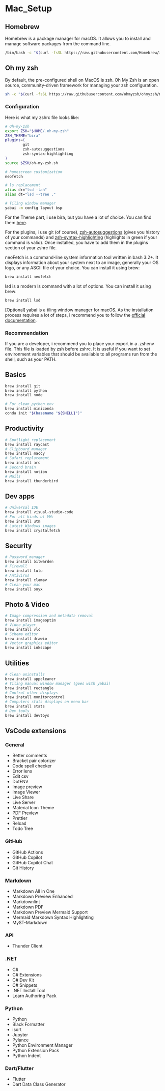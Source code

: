 # Mac_Setup

## Homebrew

Homebrew is a package manager for macOS. It allows you to install and manage software packages from the command line.

```bash
/bin/bash -c "$(curl -fsSL https://raw.githubusercontent.com/Homebrew/install/HEAD/install.sh)"
```

## Oh my zsh

By default, the pre-configured shell on MacOS is zsh. Oh My Zsh is an open source, community-driven framework for managing your zsh configuration.

```bash
sh -c "$(curl -fsSL https://raw.githubusercontent.com/ohmyzsh/ohmyzsh/master/tools/install.sh)"
```

### Configuration

Here is what my zshrc file looks like:

```bash
# Oh-my-zsh
export ZSH="$HOME/.oh-my-zsh"
ZSH_THEME="bira"
plugins=(
        git
        zsh-autosuggestions
        zsh-syntax-highlighting
)
source $ZSH/oh-my-zsh.sh

# homescreen customization
neofetch

# ls replacement
alias dr="lsd -lah"
alias dt="lsd --tree ."

# Tiling window manager
yabai -m config layout bsp
```

For the Theme part, i use bira, but you have a lot of choice. You can find them [here](https://github.com/ohmyzsh/ohmyzsh/wiki/Themes).

For the plugins, i use git (of course), [zsh-autosuggestions](https://github.com/zsh-users/zsh-autosuggestions/blob/master/INSTALL.md#oh-my-zsh) (gives you history of your commands) and [zsh-syntax-highlighting](https://github.com/zsh-users/zsh-syntax-highlighting/blob/master/INSTALL.md#oh-my-zsh) (highlights in green if your command is valid). Once installed, you have to add them in the plugins section of your zshrc file.

neoFetch is a command-line system information tool written in bash 3.2+. It displays information about your system next to an image, generally your OS logo, or any ASCII file of your choice. You can install it using brew:

```bash
brew install neofetch
```

lsd is a modern ls command with a lot of options. You can install it using brew:

```bash
brew install lsd
```

[Optional] yabai is a tiling window manager for macOS. As the installation process requires a lot of steps, i recommend you to follow the [official documentation](https://github.com/koekeishiya/yabai/wiki/Installing-yabai-(latest-release)#updating-to-the-latest-release).

### Recommendation

If you are a developer, i recommend you to place your export in a .zshenv file. This file is loaded by zsh before zshrc. It is useful if you want to set environment variables that should be available to all programs run from the shell, such as your PATH.

## Basics

```bash
brew install git
brew install python
brew install node

# For clean python env
brew install miniconda
conda init "$(basename "${SHELL}")"
```

## Productivity

```bash
# Spotlight replacement
brew install raycast
# Clipboard manager
brew install maccy
# Safari replacement
brew install arc
# Second brain
brew install notion
# Mails
brew install thunderbird
```

## Dev apps

```bash
# Universal IDE
brew install visual-studio-code
# For all kinds of VMs
brew install utm
# Latest Windows images
brew install crystalfetch
```

## Security

```bash
# Password manager
brew install bitwarden
# Firewall
brew install lulu
# Antivirus
brew install clamav
# Clean your mac
brew install onyx
```

## Photo & Video

```bash
# Image compression and metadata removal
brew install imageoptim
# Video player
brew install vlc
# Schema editor
brew install drawio
# Vector graphics editor
brew install inkscape
```

## Utilities

```bash
# Clean uninstalls
brew install appcleaner
# Tiling manual window manager (goes with yabai)
brew install rectangle
# Control other displays
brew install monitorcontrol
# Computers stats displays on menu bar
brew install stats
# Dev tools
brew install devtoys
```

## VsCode extensions

### General

- Better comments
- Bracket pair colorizer
- Code spell checker
- Error lens
- Edit csv
- DotENV
- Image preview
- Image Viewer
- Live Share
- Live Server
- Material Icon Theme
- PDF Preview
- Prettier
- Reload
- Todo Tree

### GitHub

- GitHub Actions
- GitHub Copilot
- GitHub Copilot Chat
- Git History
  
### Markdown

- Markdown All in One
- Markdown Preview Enhanced
- Markdownlint
- Markdown PDF
- Markdown Preview Mermaid Support
- Mermaid Markdown Syntax Highlighting
- MyST-Markdown

### API

- Thunder Client

### .NET

- C#
- C# Extensions
- C# Dev Kit
- C# Snippets
- .NET Install Tool
- Learn Authoring Pack

### Python

- Python
- Black Formatter
- isort
- Jupyter
- Pylance
- Python Environment Manager
- Python Extension Pack
- Python Indent

### Dart/Flutter

- Flutter
- Dart Data Class Generator
